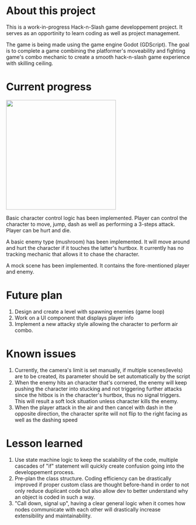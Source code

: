 # About this project
This is a work-in-progress Hack-n-Slash game developpement project. It serves as an opportinity to learn coding as well as project management.

The game is being made using the game engine Godot (GDScript). The goal is to complete a game combining the platformer's moveability and fighting game's combo mechanic to create a smooth hack-n-slash game experience with skilling ceiling.

# Current progress
<img src="https://media3.giphy.com/media/v1.Y2lkPTc5MGI3NjExNjZqcjM2bTNjcjA0N3FyeXYxNHhvN3drdGRmMGt3dThvNjFkNzdieCZlcD12MV9pbnRlcm5hbF9naWZfYnlfaWQmY3Q9Zw/cgMVWltzyvk3WuC9YH/giphy.gif" width="300">

Basic character control logic has been implemented. Player can control the character to move, jump, dash as well as performing a 3-steps attack. Player can be hurt and die.

A basic enemy type (mushroom) has been implemented. It will move around and hurt the character if it touches the latter's hurtbox. It currently has no tracking mechanic that allows it to chase the character.

A mock scene has been implemented. It contains the fore-mentioned player and enemy.

# Future plan
1. Design and create a level with spawning enemies (game loop)
2. Work on a UI component that displays player info
2. Implement a new attacky style allowing the character to perform air combo.

# Known issues
1. Currently, the camera's limit is set manually, if multiple scenes(levels) are to be created, its parameter should be set automatically by the script
2. When the enemy hits an character that's cornered, the enemy will keep pushing the character into stucking and not triggering further attacks since the hitbox is in the character's hurtbox, thus no signal triggers. This will result a soft lock situation unless character kills the enemy.
3. When the player attack in the air and then cancel with dash in the opposite direction, the character sprite will not flip to the right facing as well as the dashing speed

# Lesson learned
1. Use state machine logic to keep the scalability of the code, multiple cascades of "if" statement will quickly create confusion going into the developpement process.
2. Pre-plan the class structure. Coding efficiency can be drastically improved if proper custom class are thought before-hand in order to not only reduce duplicant code but also allow dev to better understand why an object is coded in such a way.
3. "Call down, signal up", having a clear general logic when it comes how nodes communicate with each other will drastically increase extensibility and maintainability.

